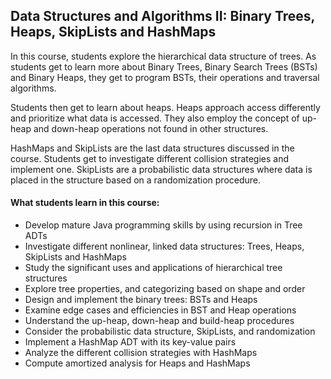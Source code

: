 ## Data Structures and Algorithms II: Binary Trees, Heaps, SkipLists and HashMaps

In this course, students explore the hierarchical data structure of trees.
As students get to learn more about Binary Trees, Binary Search Trees (BSTs) and Binary Heaps, they get to program BSTs, their operations and traversal algorithms. 

Students then get to learn about heaps. Heaps approach access differently and prioritize what data is accessed. 
They also employ the concept of up-heap and down-heap operations not found in other structures.

HashMaps and SkipLists are the last data structures discussed in the course. 
Students get to investigate different collision strategies and implement one. 
SkipLists are a probabilistic data structures where data is placed in the structure based on a randomization procedure.

#### What students learn in this course:
- Develop mature Java programming skills by using recursion in Tree ADTs
- Investigate different nonlinear, linked data structures: Trees, Heaps, SkipLists and HashMaps
- Study the significant uses and applications of hierarchical tree structures
- Explore tree properties, and categorizing based on shape and order
- Design and implement the binary trees: BSTs and Heaps
- Examine edge cases and efficiencies in BST and Heap operations
- Understand the up-heap, down-heap and build-heap procedures
- Consider the probabilistic data structure, SkipLists, and randomization
- Implement a HashMap ADT with its key-value pairs
- Analyze the different collision strategies with HashMaps
- Compute amortized analysis for Heaps and HashMaps

